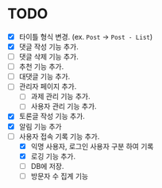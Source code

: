 # TODO

- [X] 타이틀 형식 변경. (ex. `Post` -> `Post - List`)
- [X] 댓글 작성 기능 추가.
- [ ] 댓글 삭제 기능 추가.
- [ ] 추천 기능 추가.
- [ ] 대댓글 기능 추가.
- [ ] 관리자 페이지 추가.
  - [ ] 과제 관리 기능 추가.
  - [ ] 사용자 관리 기능 추가.
- [X] 토론글 작성 기능 추가.
- [X] 알림 기능 추가
- [ ] 사용자 접속 기록 기능 추가.
  - [X] 익명 사용자, 로그인 사용자 구분 하여 기록
  - [X] 로깅 기능 추가.
  - [ ] DB에 저장.
  - [ ] 방문자 수 집계 기능